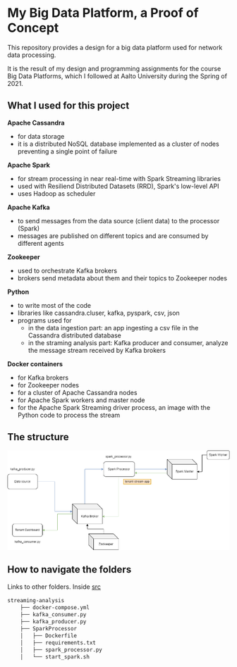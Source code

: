 # My Big Data Platform, a Proof of Concept #

This repository provides a design for a big data platform used for network data processing.

It is the result of my design and programming assignments for the course Big Data Platforms, 
which I followed at Aalto University during the Spring of 2021.

## What I used for this project ##

**Apache Cassandra**
 - for data storage
 - it is a distributed NoSQL database implemented as a cluster of nodes preventing a single point of failure
 
**Apache Spark**
 - for stream processing in near real-time with Spark Streaming libraries
 - used with Resiliend Distributed Datasets (RRD), Spark's low-level API
 - uses Hadoop as scheduler
 
**Apache Kafka**
 - to send messages from the data source (client data) to the processor (Spark)
 - messages are published on different topics and are consumed by different agents
 
**Zookeeper**
 - used to orchestrate Kafka brokers
 - brokers send metadata about them and their topics to Zookeeper nodes
 
**Python**
- to write most of the code
- libraries like cassandra.cluser, kafka, pyspark, csv, json
- programs used for
  - in the data ingestion part: an app ingesting a csv file in the Cassandra distributed database
  - in the straming analysis part: Kafka producer and consumer, analyze the message stream received by Kafka brokers

**Docker containers**
- for Kafka brokers
- for Zookeeper nodes
- for a cluster of Apache Cassandra nodes
- for Apache Spark workers and master node
- for the Apache Spark Streaming driver process, an image with the Python code to process the stream

## The structure
![assignment3-architecture.png](assignment3-architecture.png)

## How to navigate the folders

Links to other folders.
Inside [src]()
```
streaming-analysis
    ├── docker-compose.yml
    ├── kafka_consumer.py
    ├── kafka_producer.py
    ├── SparkProcessor
    │   ├── Dockerfile
    │   ├── requirements.txt
    │   ├── spark_processor.py
    │   └── start_spark.sh

```

